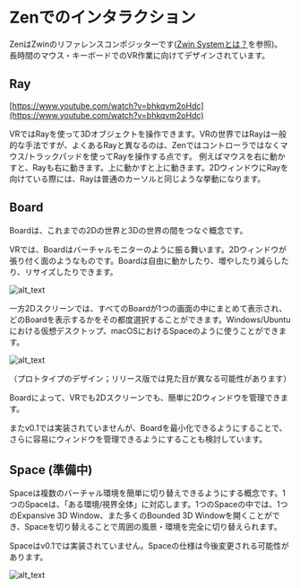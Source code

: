 # Zenでのインタラクション

ZenはZwinのリファレンスコンポジッターです([Zwin Systemとは？](/what_is_it/what_is_z_window_system)を参照)。
長時間のマウス・キーボードでのVR作業に向けてデザインされています。


## Ray

[https://www.youtube.com/watch?v=bhkqvm2oHdc](https://www.youtube.com/watch?v=bhkqvm2oHdc)

VRではRayを使って3Dオブジェクトを操作できます。VRの世界ではRayは一般的な手法ですが、よくあるRayと異なるのは、Zenではコントローラではなくマウス/トラックパッドを使ってRayを操作する点です。
例えばマウスを右に動かすと、Rayも右に動きます。上に動かすと上に動きます。2DウィンドウにRayを向けている際には、Rayは普通のカーソルと同じような挙動になります。


## Board

Boardは、これまでの2Dの世界と3Dの世界の間をつなぐ概念です。

VRでは、Boardはバーチャルモニターのように振る舞います。2Dウィンドウが張り付く面のようなものです。Boardは自由に動かしたり、増やしたり減らしたり、リサイズしたりできます。

![alt_text](image1.png "image_tooltip")


一方2Dスクリーンでは、すべてのBoardが1つの画面の中にまとめて表示され、どのBoardを表示するかをその都度選択することができます。Windows/Ubuntuにおける仮想デスクトップ、macOSにおけるSpaceのように使うことができます。


![alt_text](image2.png "image_tooltip")

（プロトタイプのデザイン；リリース版では見た目が異なる可能性があります）

Boardによって、VRでも2Dスクリーンでも、簡単に2Dウィンドウを管理できます。

またv0.1では実装されていませんが、Boardを最小化できるようにすることで、さらに容易にウィンドウを管理できるようにすることも検討しています。


## Space (準備中)

Spaceは複数のバーチャル環境を簡単に切り替えできるようにする概念です。1つのSpaceは、「ある環境/視界全体」に対応します。1つのSpaceの中では、1つのExpansive 3D Window、また多くのBounded 3D Windowを開くことができ、Spaceを切り替えることで周囲の風景・環境を完全に切り替えられます。

Spaceはv0.1では実装されていません。Spaceの仕様は今後変更される可能性があります。


![alt_text](image3.png "image_tooltip")
